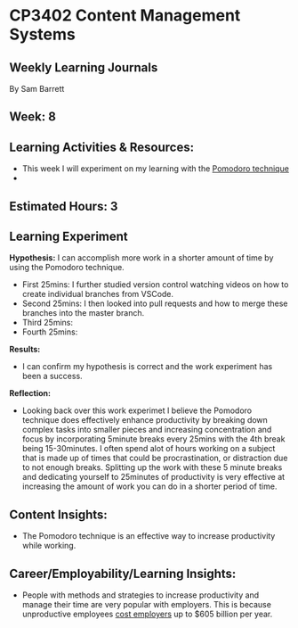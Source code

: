 # CP3402 Content Management Systems
## Weekly Learning Journals

By Sam Barrett

## Week: 8

## Learning Activities & Resources:
- This week I will experiment on my learning with the [Pomodoro technique](https://www.todoist.com/productivity-methods/pomodoro-technique)
- 

## Estimated Hours: 3

## Learning Experiment  
**Hypothesis:** I can accomplish more work in a shorter amount of time by using the Pomodoro technique.  
- First 25mins: I further studied version control watching videos on how to create individual branches from VSCode.
- Second 25mins: I then looked into pull requests and how to merge these branches into the master branch.
- Third 25mins:
- Fourth 25mins: 
  
**Results:**  
- I can confirm my hypothesis is correct and the work experiment has been a success. 
  
**Reflection:**  
- Looking back over this work experimet I believe the Pomodoro technique does effectively enhance productivity by
breaking down complex tasks into smaller pieces and increasing concentration and focus by incorporating 5minute breaks every 25mins with
the 4th break being 15-30minutes. I often spend alot of hours working on a subject that is made up of times that could be procrastination, or 
distraction due to not enough breaks. Splitting up the work with these 5 minute breaks and dedicating yourself to 25minutes of productivity is 
very effective at increasing the amount of work you can do in a shorter period of time.  

## Content Insights:
- The Pomodoro technique is an effective way to increase productivity while working.

## Career/Employability/Learning Insights:
- People with methods and strategies to increase productivity and manage their time are very popular with employers. This is because unproductive 
employees [cost employers](https://firstup.io/blog/employee-productivity-statistics/) up to $605 billion per year. 